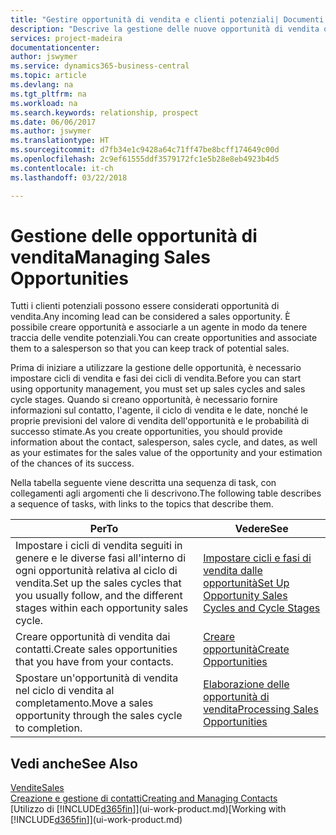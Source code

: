 ```yaml
---
title: "Gestire opportunità di vendita e clienti potenziali| Documenti Microsoft"
description: "Descrive la gestione delle nuove opportunità di vendita o dei clienti potenziali in Business Central e l'associazione dell'opportunità con un agente per tenere traccia delle vendite potenziali."
services: project-madeira
documentationcenter: 
author: jswymer
ms.service: dynamics365-business-central
ms.topic: article
ms.devlang: na
ms.tgt_pltfrm: na
ms.workload: na
ms.search.keywords: relationship, prospect
ms.date: 06/06/2017
ms.author: jswymer
ms.translationtype: HT
ms.sourcegitcommit: d7fb34e1c9428a64c71ff47be8bcff174649c00d
ms.openlocfilehash: 2c9ef61555ddf3579172fc1e5b28e8eb4923b4d5
ms.contentlocale: it-ch
ms.lasthandoff: 03/22/2018

---
```

# <a name="managing-sales-opportunities"></a><span data-ttu-id="28471-103">Gestione delle opportunità di vendita</span><span class="sxs-lookup"><span data-stu-id="28471-103">Managing Sales Opportunities</span></span>
<span data-ttu-id="28471-104">Tutti i clienti potenziali possono essere considerati opportunità di vendita.</span><span class="sxs-lookup"><span data-stu-id="28471-104">Any incoming lead can be considered a sales opportunity.</span></span> <span data-ttu-id="28471-105">È possibile creare opportunità e associarle a un agente in modo da tenere traccia delle vendite potenziali.</span><span class="sxs-lookup"><span data-stu-id="28471-105">You can create opportunities and associate them to a salesperson so that you can keep track of potential sales.</span></span>

<span data-ttu-id="28471-106">Prima di iniziare a utilizzare la gestione delle opportunità, è necessario impostare cicli di vendita e fasi dei cicli di vendita.</span><span class="sxs-lookup"><span data-stu-id="28471-106">Before you can start using opportunity management, you must set up sales cycles and sales cycle stages.</span></span> <span data-ttu-id="28471-107">Quando si creano opportunità, è necessario fornire informazioni sul contatto, l'agente, il ciclo di vendita e le date, nonché le proprie previsioni del valore di vendita dell'opportunità e le probabilità di successo stimate.</span><span class="sxs-lookup"><span data-stu-id="28471-107">As you create opportunities, you should provide information about the contact, salesperson, sales cycle, and dates, as well as your estimates for the sales value of the opportunity and your estimation of the chances of its success.</span></span>

<span data-ttu-id="28471-108">Nella tabella seguente viene descritta una sequenza di task, con collegamenti agli argomenti che li descrivono.</span><span class="sxs-lookup"><span data-stu-id="28471-108">The following table describes a sequence of tasks, with links to the topics that describe them.</span></span>

| <span data-ttu-id="28471-109">Per</span><span class="sxs-lookup"><span data-stu-id="28471-109">To</span></span> | <span data-ttu-id="28471-110">Vedere</span><span class="sxs-lookup"><span data-stu-id="28471-110">See</span></span> |
| --- | --- |
| <span data-ttu-id="28471-111">Impostare i cicli di vendita seguiti in genere e le diverse fasi all'interno di ogni opportunità relativa al ciclo di vendita.</span><span class="sxs-lookup"><span data-stu-id="28471-111">Set up the sales cycles that you usually follow, and the different stages within each opportunity sales cycle.</span></span> |[<span data-ttu-id="28471-112">Impostare cicli e fasi di vendita dalle opportunità</span><span class="sxs-lookup"><span data-stu-id="28471-112">Set Up Opportunity Sales Cycles and Cycle Stages</span></span>](marketing-how-setup-opportunity-sales-cycles-stages.md) |
| <span data-ttu-id="28471-113">Creare opportunità di vendita dai contatti.</span><span class="sxs-lookup"><span data-stu-id="28471-113">Create sales opportunities that you have from your contacts.</span></span> |[<span data-ttu-id="28471-114">Creare opportunità</span><span class="sxs-lookup"><span data-stu-id="28471-114">Create Opportunities</span></span>](marketing-how-create-opportunities.md) |
| <span data-ttu-id="28471-115">Spostare un'opportunità di vendita nel ciclo di vendita al completamento.</span><span class="sxs-lookup"><span data-stu-id="28471-115">Move a sales opportunity through the sales cycle to completion.</span></span> |[<span data-ttu-id="28471-116">Elaborazione delle opportunità di vendita</span><span class="sxs-lookup"><span data-stu-id="28471-116">Processing Sales Opportunities</span></span>](marketing-processing-sales-opportunities.md) |

## <a name="see-also"></a><span data-ttu-id="28471-117">Vedi anche</span><span class="sxs-lookup"><span data-stu-id="28471-117">See Also</span></span>
[<span data-ttu-id="28471-118">Vendite</span><span class="sxs-lookup"><span data-stu-id="28471-118">Sales</span></span>](sales-manage-sales.md)  
[<span data-ttu-id="28471-119">Creazione e gestione di contatti</span><span class="sxs-lookup"><span data-stu-id="28471-119">Creating and Managing Contacts</span></span>](marketing-contacts.md)  
<span data-ttu-id="28471-120">[Utilizzo di [!INCLUDE[d365fin](includes/d365fin_md.md)]](ui-work-product.md)</span><span class="sxs-lookup"><span data-stu-id="28471-120">[Working with [!INCLUDE[d365fin](includes/d365fin_md.md)]](ui-work-product.md)</span></span>

